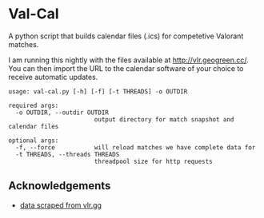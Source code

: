 
# Val-Cal

A python script that builds calendar files (.ics) for competetive Valorant matches.

I am running this nightly with the files available at http://vlr.geogreen.cc/. You can then import the URL to the calendar software of your choice to receive automatic updates.


```
usage: val-cal.py [-h] [-f] [-t THREADS] -o OUTDIR

required args:
  -o OUTDIR, --outdir OUTDIR
                        output directory for match snapshot and calendar files

optional args:
  -f, --force           will reload matches we have complete data for
  -t THREADS, --threads THREADS
                        threadpool size for http requests
```

## Acknowledgements

 - [data scraped from vlr.gg](https://vlr.gg)


